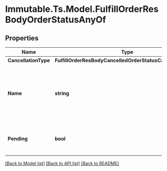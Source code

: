 # Immutable.Ts.Model.FulfillOrderResBodyOrderStatusAnyOf

## Properties

Name | Type | Description | Notes
------------ | ------------- | ------------- | -------------
**CancellationType** | **FulfillOrderResBodyCancelledOrderStatusCancellationType** |  | [optional] 
**Name** | **string** | The order status indicating a order is has been cancelled or about to be cancelled. | [optional] 
**Pending** | **bool** | Whether the cancellation of the order is pending | [optional] 

[[Back to Model list]](../README.md#documentation-for-models) [[Back to API list]](../README.md#documentation-for-api-endpoints) [[Back to README]](../README.md)


